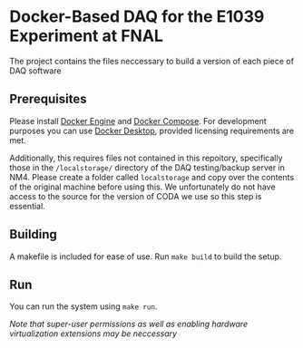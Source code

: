 # Docker-Based DAQ for the E1039 Experiment at FNAL
The project contains the files neccessary to build a version of each piece of DAQ software 

## Prerequisites
Please install [Docker Engine](https://docs.docker.com/engine/) and [Docker Compose](https://docs.docker.com/compose/). For development purposes you can use [Docker Desktop](https://www.docker.com/products/docker-desktop/), provided licensing requirements are met.

Additionally, this requires files not contained in this repoitory, specifically those in the `/localstorage/` directory of the DAQ testing/backup server in NM4. Please create a folder called `localstorage` and copy over the contents of the original machine before using this. We unfortunately do not have access to the source for the version of CODA we use so this step is essential.

## Building
A makefile is included for ease of use. Run `make build` to build the setup.

## Run
You can run the system using `make run`. 

*Note that super-user permissions as well as enabling hardware virtualization extensions may be neccessary*

